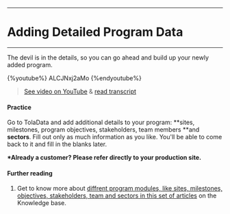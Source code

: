 ****
# Adding Detailed Program Data
---

The devil is in the details, so you can go ahead and build up your newly added program.

{%youtube%} ALCJNxj2aMo {%endyoutube%}  
> [See video on YouTube](https://www.youtube.com/embed/ALCJNxj2aMo?rel=0) & [read transcript](https://docs.google.com/document/d/1DCaeMviBwSO5hGSfeh6Y9McPI6D1dzxJyDs5kKa4wug/edit#heading=h.qlyc9i89r3ud)

#### Practice

Go to TolaData and add additional details to your program: **sites, milestones, program objectives, stakeholders, team members **and **sectors**. Fill out only as much information as you like. You'll be able to come back to it and fill in the blanks later.

**\*Already a customer? Please refer directly to your production site.**

#### Further reading

1. Get to know more about [diffrent program modules, like sites, milestones, objectives, stakeholders, team and sectors in this set of articles](https://help.toladata.com/en/programs/program-modules.html) on the Knowledge base.



